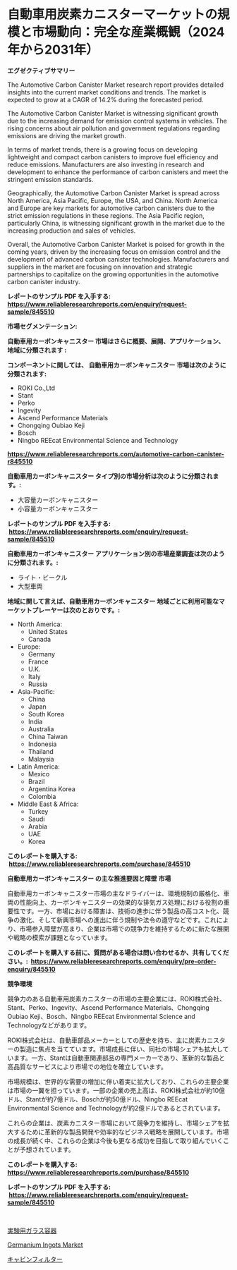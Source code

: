 <p><h1>自動車用炭素カニスターマーケットの規模と市場動向：完全な産業概観（2024年から2031年）</h1></p><p><strong>エグゼクティブサマリー</strong></p>
<p><p>The Automotive Carbon Canister Market research report provides detailed insights into the current market conditions and trends. The market is expected to grow at a CAGR of 14.2% during the forecasted period. </p><p>The Automotive Carbon Canister Market is witnessing significant growth due to the increasing demand for emission control systems in vehicles. The rising concerns about air pollution and government regulations regarding emissions are driving the market growth.</p><p>In terms of market trends, there is a growing focus on developing lightweight and compact carbon canisters to improve fuel efficiency and reduce emissions. Manufacturers are also investing in research and development to enhance the performance of carbon canisters and meet the stringent emission standards.</p><p>Geographically, the Automotive Carbon Canister Market is spread across North America, Asia Pacific, Europe, the USA, and China. North America and Europe are key markets for automotive carbon canisters due to the strict emission regulations in these regions. The Asia Pacific region, particularly China, is witnessing significant growth in the market due to the increasing production and sales of vehicles.</p><p>Overall, the Automotive Carbon Canister Market is poised for growth in the coming years, driven by the increasing focus on emission control and the development of advanced carbon canister technologies. Manufacturers and suppliers in the market are focusing on innovation and strategic partnerships to capitalize on the growing opportunities in the automotive carbon canister industry.</p></p>
<p><strong>レポートのサンプル PDF を入手する: <a href="https://www.reliableresearchreports.com/enquiry/request-sample/845510">https://www.reliableresearchreports.com/enquiry/request-sample/845510</a></strong></p>
<p><strong>市場セグメンテーション:</strong></p>
<p><strong> 自動車用カーボンキャニスター 市場はさらに概要、展開、アプリケーション、地域に分類されます :</strong></p>
<p><strong>コンポーネントに関しては、 自動車用カーボンキャニスター 市場は次のように分類されます: &nbsp;</strong></p>
<p><ul><li>ROKI Co.,Ltd</li><li>Stant</li><li>Perko</li><li>Ingevity</li><li>Ascend Performance Materials</li><li>Chongqing Oubiao Keji</li><li>Bosch</li><li>Ningbo REEcat Environmental Science and Technology</li></ul></p>
<p><strong><a href="https://www.reliableresearchreports.com/automotive-carbon-canister-r845510">https://www.reliableresearchreports.com/automotive-carbon-canister-r845510</a></strong></p>
<p><strong> 自動車用カーボンキャニスター タイプ別の市場分析は次のように分類されます。:</strong></p>
<p><ul><li>大容量カーボンキャニスター</li><li>小容量カーボンキャニスター</li></ul></p>
<p><strong>レポートのサンプル PDF を入手する: &nbsp;<a href="https://www.reliableresearchreports.com/enquiry/request-sample/845510">https://www.reliableresearchreports.com/enquiry/request-sample/845510</a></strong></p>
<p><strong> 自動車用カーボンキャニスター アプリケーション別の市場産業調査は次のように分類されます。:</strong></p>
<p><ul><li>ライト・ビークル</li><li>大型車両</li></ul></p>
<p><strong>地域に関して言えば、自動車用カーボンキャニスター 地域ごとに利用可能なマーケットプレーヤーは次のとおりです。:</strong></p>
<p><ul>
    <li>
        North America:
        <ul>
            <li>United States</li>
            <li>Canada</li>
        </ul>
    </li>
    <li>
        Europe:
        <ul>
            <li>Germany</li>
            <li>France</li>
            <li>U.K.</li>
            <li>Italy</li>
            <li>Russia</li>
        </ul>
    </li>
    <li>
        Asia-Pacific:
        <ul>
            <li>China</li>
            <li>Japan</li>
            <li>South Korea</li>
            <li>India</li>
            <li>Australia</li>
            <li>China Taiwan</li>
            <li>Indonesia</li>
            <li>Thailand</li>
            <li>Malaysia</li>
        </ul>
    </li>
    <li>
        Latin America:
        <ul>
            <li>Mexico</li>
            <li>Brazil</li>
            <li>Argentina Korea</li>
            <li>Colombia</li>
        </ul>
    </li>
    <li>
        Middle East & Africa:
        <ul>
            <li>Turkey</li>
            <li>Saudi</li>
            <li>Arabia</li>
            <li>UAE</li>
            <li>Korea</li>
        </ul>
    </li>
    </ul></p>
<p><strong>このレポートを購入する: &nbsp;<a href="https://www.reliableresearchreports.com/purchase/845510">https://www.reliableresearchreports.com/purchase/845510</a></strong></p>
<p><strong>自動車用カーボンキャニスター の主な推進要因と障壁 市場</strong></p>
<p><p>自動車用カーボンキャニスター市場の主なドライバーは、環境規制の厳格化、車両の性能向上、カーボンキャニスターの効果的な排気ガス処理における役割の重要性です。一方、市場における障害は、技術の進歩に伴う製品の高コスト化、競争の激化、そして新興市場への進出に伴う規制や法令の遵守などです。これにより、市場参入障壁が高まり、企業は市場での競争力を維持するために新たな展開や戦略の模索が課題となっています。</p></p>
<p><strong>このレポートを購入する前に、質問がある場合は問い合わせるか、共有してください。:&nbsp; <a href="https://www.reliableresearchreports.com/enquiry/pre-order-enquiry/845510">https://www.reliableresearchreports.com/enquiry/pre-order-enquiry/845510</a></strong></p>
<p><strong>競争環境</strong></p>
<p><p>競争力のある自動車用炭素カニスターの市場の主要企業には、ROKI株式会社、Stant、Perko、Ingevity、Ascend Performance Materials、Chongqing Oubiao Keji、Bosch、Ningbo REEcat Environmental Science and Technologyなどがあります。</p><p>ROKI株式会社は、自動車部品メーカーとしての歴史を持ち、主に炭素カニスターの製造に焦点を当てています。市場成長に伴い、同社の市場シェアも拡大しています。一方、Stantは自動車関連部品の専門メーカーであり、革新的な製品と高品質なサービスにより市場での地位を確立しています。</p><p>市場規模は、世界的な需要の増加に伴い着実に拡大しており、これらの主要企業は市場の一翼を担っています。一部の企業の売上高は、ROKI株式会社が約10億ドル、Stantが約7億ドル、Boschが約50億ドル、Ningbo REEcat Environmental Science and Technologyが約2億ドルであるとされています。</p><p>これらの企業は、炭素カニスター市場において競争力を維持し、市場シェアを拡大するために革新的な製品開発や効率的なビジネス戦略を展開しています。市場の成長が続く中、これらの企業は今後も更なる成功を目指して取り組んでいくことが予想されています。</p></p>
<p><strong>このレポートを購入する: &nbsp; <a href="https://www.reliableresearchreports.com/purchase/845510">https://www.reliableresearchreports.com/purchase/845510</a></strong></p>
<p><strong>レポートのサンプル PDF を入手する: &nbsp;<a href="https://www.reliableresearchreports.com/enquiry/request-sample/845510">https://www.reliableresearchreports.com/enquiry/request-sample/845510</a></strong><strong></strong></p>
<p>&nbsp;</p>
<p><p><a href="https://github.com/laurenreichert/Market-Research-Report-List-1/blob/main/649499119244.md">実験用ガラス容器</a></p><p><a href="https://metal-farmhouse-e95.notion.site/Germanium-Ingots-Market-Size-Growing-and-Forecasted-for-period-from-2024-2031-and-provides-complet-d6ab63c1dfd74c7ebc20af2f6817f9db">Germanium Ingots Market</a></p><p><a href="https://github.com/RodHoppe07/Market-Research-Report-List-1/blob/main/251280819245.md">キャビンフィルター</a></p></p>